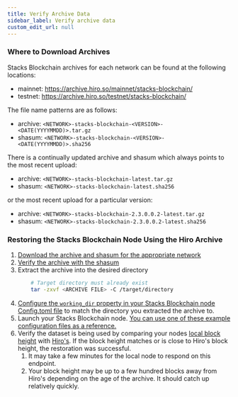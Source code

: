 ```yaml
---
title: Verify Archive Data
sidebar_label: Verify archive data
custom_edit_url: null
---
```


### Where to Download Archives

Stacks Blockchain archives for each network can be found at the following locations:

- mainnet: https://archive.hiro.so/mainnet/stacks-blockchain/
- testnet: https://archive.hiro.so/testnet/stacks-blockchain/

The file name patterns are as follows:

- archive: `<NETWORK>-stacks-blockchain-<VERSION>-<DATE(YYYYMMDD)>.tar.gz`
- shasum: `<NETWORK>-stacks-blockchain-<VERSION>-<DATE(YYYYMMDD)>.sha256`

There is a continually updated archive and shasum which always points to the most recent upload:

- archive: `<NETWORK>-stacks-blockchain-latest.tar.gz`
- shasum: `<NETWORK>-stacks-blockchain-latest.sha256`

or the most recent upload for a particular version:

- archive: `<NETWORK>-stacks-blockchain-2.3.0.0.2-latest.tar.gz`
- shasum: `<NETWORK>-stacks-blockchain-2.3.0.0.2-latest.sha256`

### Restoring the Stacks Blockchain Node Using the Hiro Archive

1. [Download the archive and shasum for the appropriate network](#where-to-download-archives)
1. [Verify the archive with the shasum](./verify-archive-data.md)
1. Extract the archive into the desired directory
   ```bash
       # Target directory must already exist
       tar -zxvf <ARCHIVE FILE> -C /target/directory
   ```
1. [Configure the `working_dir` property in your Stacks Blockchain node Config.toml file](https://docs.stacks.co/docs/nodes-and-miners/stacks-node-configuration#node) to match the directory you extracted the archive to.
1. Launch your Stacks Blockchain node. [You can use one of these example configuration files as a reference.](https://github.com/stacks-network/stacks-blockchain/tree/master/testnet/stacks-node/conf)
1. Verify the dataset is being used by comparing your nodes [local block height](http://localhost:20443/v2/info) with [Hiro's](https://api.hiro.so/v2/info). If the block height matches or is close to Hiro's block height, the restoration was successful.
   1. It may take a few minutes for the local node to respond on this endpoint.
   1. Your block height may be up to a few hundred blocks away from Hiro's depending on the age of the archive. It should catch up relatively quickly.
